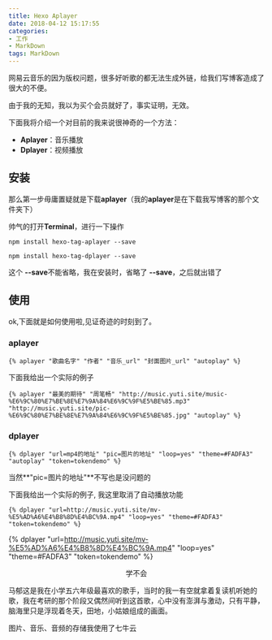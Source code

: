 ```yaml
---
title: Hexo Aplayer
date: 2018-04-12 15:17:55
categories: 
- 工作
- MarkDown
tags: MarkDown
---
```


网易云音乐的因为版权问题，很多好听歌的都无法生成外链，给我们写博客造成了很大的不便。

由于我的无知，我以为买个会员就好了，事实证明，无效。

下面我将介绍一个对目前的我来说很神奇的一个方法：

* **Aplayer**：音乐播放
* **Dplayer**：视频播放



## 安装	

那么第一步毋庸置疑就是下载**aplayer**（我的**aplayer**是在下载我写博客的那个文件夹下）

帅气的打开**Terminal**，进行一下操作

```
npm install hexo-tag-aplayer --save

npm install hexo-tag-dplayer --save
```

这个 **--save**不能省略，我在安装时，省略了 **--save**，之后就出错了


## 使用
ok,下面就是如何使用啦,见证奇迹的时刻到了。

### aplayer

```
{% aplayer "歌曲名字" "作者" "音乐_url" "封面图片_url" "autoplay" %}

```

下面我给出一个实际的例子

```
{% aplayer "最美的期待" "周笔畅" "http://music.yuti.site/music-%E6%9C%80%E7%BE%8E%E7%9A%84%E6%9C%9F%E5%BE%85.mp3" "http://music.yuti.site/pic-%E6%9C%80%E7%BE%8E%E7%9A%84%E6%9C%9F%E5%BE%85.jpg" "autoplay" %}

```

### dplayer

```
{% dplayer "url=mp4的地址" "pic=图片的地址" "loop=yes" "theme=#FADFA3" "autoplay" "token=tokendemo" %}

```
当然**"pic=图片的地址"**不写也是没问题的

下面我给出一个实际的例子, 我这里取消了自动播放功能


```
{% dplayer "url=http://music.yuti.site/mv-%E5%AD%A6%E4%B8%8D%E4%BC%9A.mp4" "loop=yes" "theme=#FADFA3" "token=tokendemo" %}

```


{% dplayer "url=http://music.yuti.site/mv-%E5%AD%A6%E4%B8%8D%E4%BC%9A.mp4" "loop=yes" "theme=#FADFA3" "token=tokendemo" %}
<center><p>学不会</p></center>

马郁这是我在小学五六年级最喜欢的歌手，当时的我一有空就拿着复读机听她的歌，我在考研的那个阶段又偶然间听到这首歌，心中没有澎湃与激动，只有平静，脑海里只是浮现着冬天，田地，小姑娘组成的画面。

图片、音乐、音频的存储我使用了七牛云

